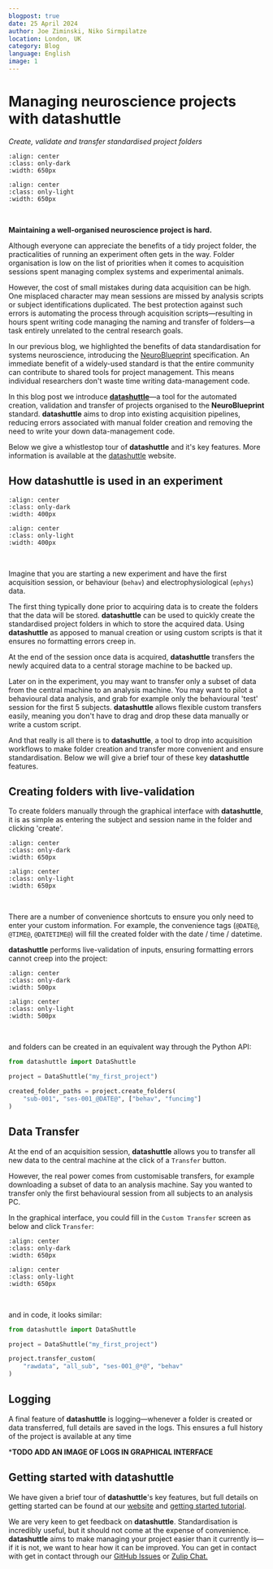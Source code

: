```yaml
---
blogpost: true
date: 25 April 2024
author: Joe Ziminski, Niko Sirmpilatze
location: London, UK
category: Blog
language: English
image: 1
---
```




# Managing neuroscience projects with **datashuttle**
*Create, validate and transfer standardised project folders*

```{image} /_static/blog_images/datashuttle/datashuttle-overview-dark.png
:align: center
:class: only-dark
:width: 650px
```
```{image} /_static/blog_images/datashuttle/datashuttle-overview-light.png
:align: center
:class: only-light
:width: 650px
```
<br>

**Maintaining a well-organised neuroscience project is hard.**

Although everyone can appreciate the benefits of a tidy project
folder, the practicalities of running an experiment often gets 
in the way. Folder organisation 
is low on the list of priorities when it
comes to acquisition sessions spent managing complex systems 
and experimental animals.

However, the cost of small mistakes during data acquisition can be high.
One misplaced character may mean sessions are missed by analysis 
scripts or subject identifications duplicated.
The best protection against such errors is automating the process
through acquisition scripts—resulting in hours spent writing code 
managing the naming and transfer of folders—a task entirely 
unrelated to the central research goals.

In our previous blog, we highlighted the benefits of data standardisation 
for systems neuroscience, introducing the 
[NeuroBlueprint](https://neuroblueprint.neuroinformatics.dev/) 
specification. 
An immediate benefit of a widely-used standard is that the entire community
can contribute to shared tools for project management.
This means individual researchers don't waste time
writing data-management code. 

In this blog post we introduce 
[**datashuttle**](https://datashuttle.neuroinformatics.dev/)—a 
tool for the automated creation, 
validation and transfer of projects organised to 
the **NeuroBlueprint** standard. **datashuttle** aims to
drop into existing acquisition pipelines, reducing errors
associated with manual folder creation and removing the need
to write your down data-management code.

Below we give a whistlestop tour of **datashuttle** and it's key
features. More information is available at the 
[datashuttle](https://datashuttle.neuroinformatics.dev/) 
website.

## How **datashuttle** is used in an experiment

```{image} /_static/blog_images/datashuttle/tutorial-1-example-file-tree-dark.png
:align: center
:class: only-dark
:width: 400px
```
```{image} /_static/blog_images/datashuttle/tutorial-1-example-file-tree-light.png
:align: center
:class: only-light
:width: 400px
```
<br>

Imagine that you are starting a new experiment and have the first
acquisition session, or behaviour (`behav`) 
and electrophysiological (`ephys`) data. 

The first thing typically done prior to acquiring data is to
create the folders that the data will be stored. 
**datashuttle** can be used to quickly create the standardised
project folders in which to store the acquired data. 
Using **datashuttle** as apposed to manual creation or using custom
scripts is that it ensures no formatting errors creep in.

At the end of the session once data is acquired, 
**datashuttle** transfers the newly acquired data 
to a central storage machine to be backed up.

Later on in the experiment, you may want to transfer only a subset
of data from the central machine to an analysis machine. You may 
want to pilot a behavioural data analysis, and grab
for example only the behavioural 'test' session for
the first 5 subjects. **datashuttle** allows flexible custom transfers
easily, meaning you don't have to drag and drop these data manually or
write a custom script.

And that really is all there is to **datashuttle**, a tool to drop into acquisition
workflows to make folder creation and transfer more convenient and ensure standardisation.
Below we will give a brief tour of these key **datashuttle** features.

## Creating folders with live-validation

To create folders manually through the graphical interface with **datashuttle**, 
it is as simple as entering the subject and session name in the folder and clicking 'create'.


```{image} /_static/blog_images/datashuttle/create-folders-example-dark.png
:align: center
:class: only-dark
:width: 650px
```
```{image} /_static/blog_images/datashuttle/create-folders-example-light.png
:align: center
:class: only-light
:width: 650px
```
<br>

There are a number of convenience shortcuts to ensure you only need to enter 
your custom information. For example, the convenience tags 
(`@DATE@`, `@TIME@`, `@DATETIME@`) will fill the created folder 
with the date / time / datetime.

**datashuttle** performs live-validation of inputs, ensuring 
formatting errors cannot creep into the project:

```{image} /_static/blog_images/datashuttle/validation-bad-dark.png
:align: center
:class: only-dark
:width: 500px
```
```{image} /_static/blog_images/datashuttle/validation-bad-light.png
:align: center
:class: only-light
:width: 500px
```
<br>

and folders can be created in an equivalent way through the Python API:

```python
from datashuttle import DataShuttle

project = DataShuttle("my_first_project")

created_folder_paths = project.create_folders(
    "sub-001", "ses-001_@DATE@", ["behav", "funcimg"]
)
```

## Data Transfer

At the end of an acquisition session, **datashuttle**
allows you to transfer all new data to the central machine
at the click of a `Transfer` button.

However, the real power comes from customisable transfers, for 
example downloading a subset of data to an analysis machine. Say you wanted
to transfer only the first behavioural session from all subjects
to an analysis PC. 

In the graphical interface, you could fill in the `Custom Transfer` screen
as below and click `Transfer`:

```{image} /_static/blog_images/datashuttle/how-to-transfer-custom-dark.png
:align: center
:class: only-dark
:width: 650px
```
```{image} /_static/blog_images/datashuttle/how-to-transfer-custom-light.png
:align: center
:class: only-light
:width: 650px
```
<br>

and in code, it looks similar:

```python
from datashuttle import DataShuttle

project = DataShuttle("my_first_project")

project.transfer_custom(
    "rawdata", "all_sub", "ses-001_@*@", "behav"
)
```

## Logging
A final feature of **datashuttle** is logging—whenever a folder is created or
data transferred, full details are saved in the logs. This ensures
a full history of the project is available at any time

***TODO ADD AN IMAGE OF LOGS IN GRAPHICAL INTERFACE**

## Getting started with **datashuttle**

We have given a brief tour of **datashuttle**'s key features,
but full details on getting started can be found at our 
[website](https://datashuttle.neuroinformatics.dev/) and
[getting started tutorial](https://datashuttle.neuroinformatics.dev/pages/tutorials/getting_started.html).

We are very keen to get feedback on **datashuttle**. 
Standardisation is incredibly useful, but it should not come at the 
expense of convenience. **datashuttle** aims to make managing your project easier than 
it currently is—if it is not, we want to hear how it can be improved. 
You can get in contact with get in contact through our
[GitHub Issues](https://github.com/neuroinformatics-unit/datashuttle/issues)
or
[Zulip Chat.](https://neuroinformatics.zulipchat.com/#narrow/stream/405999-DataShuttle)


